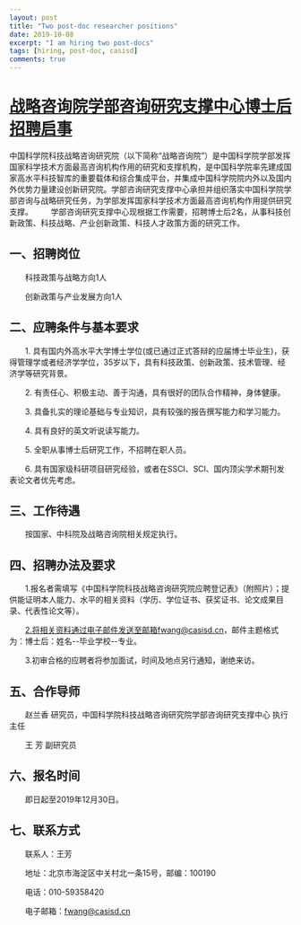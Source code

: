 ```yaml
---
layout: post
title: "Two post-doc researcher positions"
date: 2019-10-08
excerpt: "I am hiring two post-docs"
tags: [hiring, post-doc, casisd]
comments: true
---
```


# [战略咨询院学部咨询研究支撑中心博士后招聘启事](http://www.casisd.cn/zpxx/201910/t20191008_5404343.html)

中国科学院科技战略咨询研究院（以下简称“战略咨询院”）是中国科学院学部发挥国家科学技术方面最高咨询机构作用的研究和支撑机构，是中国科学院率先建成国家高水平科技智库的重要载体和综合集成平台，并集成中国科学院院内外以及国内外优势力量建设创新研究院。学部咨询研究支撑中心承担并组织落实中国科学院学部咨询与战略研究任务，为学部发挥国家科学技术方面最高咨询机构作用提供研究支撑。
　　学部咨询研究支撑中心现根据工作需要，招聘博士后2名，从事科技创新政策、科技战略、产业创新政策、科技人才政策方面的研究工作。

## 一、招聘岗位

　　科技政策与战略方向1人

　　创新政策与产业发展方向1人
## 二、应聘条件与基本要求

　　1. 具有国内外高水平大学博士学位(或已通过正式答辩的应届博士毕业生)，获得管理学或者经济学学位，35岁以下，具有科技政策、创新政策、技术管理、经济学等研究背景。

　　2. 有责任心、积极主动、善于沟通，具有很好的团队合作精神，身体健康。

　　3. 具备扎实的理论基础与专业知识，具有较强的报告撰写能力和学习能力。

　　4. 具有良好的英文听说读写能力。

　　5. 全职从事博士后研究工作，不招聘在职人员。

　　6. 具有国家级科研项目研究经验，或者在SSCI、SCI、国内顶尖学术期刊发表论文者优先考虑。　　

## 三、工作待遇

　　按国家、中科院及战略咨询院相关规定执行。

## 四、招聘办法及要求

　　1.报名者需填写《中国科学院科技战略咨询研究院应聘登记表》（附照片）；提供能证明本人能力、水平的相关资料（学历、学位证书、获奖证书、论文成果目录、代表性论文等）。

　　2.将相关资料通过电子邮件发送至邮箱fwang@casisd.cn，邮件主题格式为：博士后：姓名--毕业学校--专业。

　　3.初审合格的应聘者将参加面试，时间及地点另行通知，谢绝来访。

## 五、合作导师

　　赵兰香 研究员，中国科学院科技战略咨询研究院学部咨询研究支撑中心 执行主任

　　王    芳 副研究员

## 六、报名时间

　　即日起至2019年12月30日。

## 七、联系方式

　　联系人：王芳

　　地址：北京市海淀区中关村北一条15号，邮编：100190

　　电话：010-59358420

　　电子邮箱：fwang@casisd.cn
